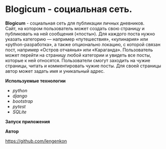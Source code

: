 # Blogicum - социальная сеть.


**Blogicum** - социальная сеть для публикации личных дневников.  
Сайт, на котором пользователь может создать свою страницу и публиковать на ней сообщения («посты»).
Для каждого поста нужно указать категорию — например «путешествия», «кулинария» или «python-разработка»,
а также опционально локацию, с которой связан пост, например «Остров отчаянья» или «Караганда». 
Пользователь может перейти на страницу любой категории и увидеть все посты, которые к ней относятся.
Пользователи смогут заходить на чужие страницы, читать и комментировать чужие посты.
Для своей страницы автор может задать имя и уникальный адрес.

**Используемые технологии**

+ *python*
+ *django*
+ *bootstrap*
+ *pytest*
+ *SQLite*

**Запуск приложения**

**Автор**

https://github.com/lengenkon

